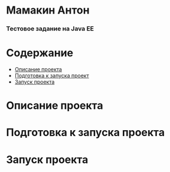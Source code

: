 # Мамакин Антон
### Тестовое задание на Java EE

# Содержание
+ [Описание проекта](#id_1)
+ [Подготовка к запуска проект](#id_2)
+ [Запуск проекта](#id_3)



    

# Описание проекта <a name="id_1"></a>
# Подготовка к запуска проекта <a name="id_2"></a>
# Запуск проекта <a name="id_3"></a>